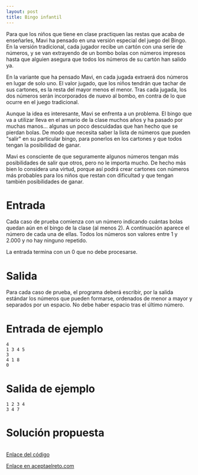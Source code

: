 ```yaml
---
layout: post
title: Bingo infantil
---
```


 Para que los niños que tiene en clase practiquen las restas que acaba de enseñarles, Mavi ha pensado en una versión especial del juego del Bingo. En la versión tradicional, cada jugador recibe un cartón con una serie de números, y se van extrayendo de un bombo bolas con números impresos hasta que alguien asegura que todos los números de su cartón han salido ya.

En la variante que ha pensado Mavi, en cada jugada extraerá dos números en lugar de solo uno. El valor jugado, que los niños tendrán que tachar de sus cartones, es la resta del mayor menos el menor. Tras cada jugada, los dos números serán incorporados de nuevo al bombo, en contra de lo que ocurre en el juego tradicional.

Aunque la idea es interesante, Mavi se enfrenta a un problema. El bingo que va a utilizar lleva en el armario de la clase muchos años y ha pasado por muchas manos… algunas un poco descuidadas que han hecho que se pierdan bolas. De modo que necesita saber la lista de números que pueden "salir" en su particular bingo, para ponerlos en los cartones y que todos tengan la posibilidad de ganar.

Mavi es consciente de que seguramente algunos números tengan más posibilidades de salir que otros, pero no le importa mucho. De hecho más bien lo considera una virtud, porque así podrá crear cartones con números más probables para los niños que restan con dificultad y que tengan también posibilidades de ganar.

# Entrada



Cada caso de prueba comienza con un número indicando cuántas bolas quedan aún en el bingo de la clase (al menos 2). A continuación aparece el número de cada una de ellas. Todos los números son valores entre 1 y 2.000 y no hay ninguno repetido.

La entrada termina con un 0 que no debe procesarse.

# Salida

Para cada caso de prueba, el programa deberá escribir, por la salida estándar los números que pueden formarse, ordenados de menor a mayor y separados por un espacio. No debe haber espacio tras el último número.

# Entrada de ejemplo

```
4
1 3 4 5
3
4 1 8
0
```

# Salida de ejemplo

```
1 2 3 4
3 4 7
```
# Solución propuesta

``` python

```

[Enlace del código](https://github.com/israelem/aceptaelreto/blob/master/codes/2018-04-16-bingo.py)

[Enlace en aceptaelreto.com](https://www.aceptaelreto.com/problem/statement.php?id=452)
